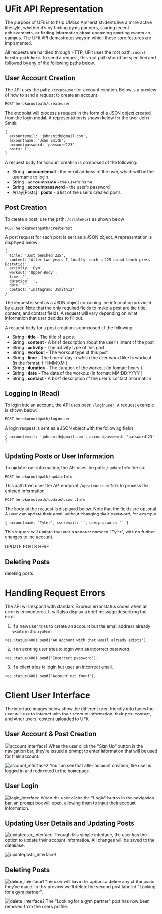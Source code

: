 # UFit API Representation

The purpose of UFit is to help UMass Amherst students live a more active lifestyle, whether it's by finding gyms partners, sharing recent achievements, or finding information about upcoming sporting events on campus. The UFit API demostrates ways in which these core features are implemented.

All requests are handled through HTTP. UFit uses the root path: ```insert heroku path here```. To send a request, this root path should be specified and followed by any of the following paths below.

## User Account Creation

The API uses the path: ```/createuser``` for account creation. Below is a preview of how to send a request to create an account

```
POST herokurootpath/createuser
```

The endpoint will process a request in the form of a JSON object created from the login modal. A representation is shown below for the user John Smith:
```
{
  accountemail: 'johnsmith@gmail.com',
  accountname: 'John Smith',
  accountpassword: 'password123'
  posts: []
}
```

A request body for account creation is composed of the following:
- String : **accountemail** - the email address of the user, which will be the username to login
- String : **accountname** - the user's name
- String : **accountpassword** - the user's password
- Array[Posts] : **posts** - a list of the user's created posts


## Post Creation

To create a post, use the path: ```/createPost``` as shown below
```
POST herokuroothpath/createPost
```

A post request for each post is sent as a JSON object. A representation is displayed below:
```
{
  title: 'Just benched 225',
  content: 'After two years I finally reach a 225 pound bench press. Ecstatic!',
  activity: 'Gym',
  workout: 'Upper-Body',
  time: '',
  duration: '',
  date: '',
  contact: 'Instagram: JSmith12'
}
```
The request is sent as a JSON object containing the information provided by a user. Note that the only required fields to make a post are the title, content, and contact fields. A request will vary depending on what information that user decides to fill out.

A request body for a post creation is composed of the following:

- String : **title** - The title of a post
- String : **content** - A brief description about the user's intent of the post
- String : **activity** - The activity type of this post
- String : **workout** - The workout type of this post
- String : **time** - The time of day in which the user would like to workout (in the format: HH:MM:XM )
- String : **duration** - The duration of the workout (in format: hours )
- String : **date** - The date of the workout (in format: MM:DD:YYYY )
- String : **contact** - A brief description of the user's contact information


## Logging In (Read)

To login into an account, the API uses path: ```/loginuser```. A request example is shown below:
```
POST herokuroothpath/loginuser
```

A login request is sent as a JSON object with the following fields:

```
{ accountemail: 'johnsmith@gmail.com', accountpassword: 'password123' }
```


## Updating Posts or User Information

To update user information, the API uses the path: ```/updateInfo``` like so:

```POST herokuroothpath/updateInfo```

This path then uses the API endpoint ```/updateAccountInfo``` to process the entered information

```POST herokurootpath/updateAccountInfo```

<!-- Updating a user account can only be done when a user is logged in. -->

The body of the request is displayed below. Note that the fields are optional. A user can update their email without changing their password, for example.

```
{ accountname: 'Tyler', useremail: '', userpassword: '' }
```

This request will update the user's account name to "Tyler", with no further changes to the account.



UPDATE POSTS HERE



## Deleting Posts

deleting posts


# Handling Request Errors

The API will respond with standard Express error status codes when an error is encountered. It will also display a brief message describing the error.

1) If a new user tries to create an account but the email address already exists in the system
```
res.status(400).send('An account with that email already exists');
```

2) If an existing user tries to login with an incorrect password.
```
res.status(400).send('Incorrect password');
```

3) If a client tries to login but uses an incorrect email.
```
res.status(400).send('Account not found');
```


# Client User Interface

The interface images below show the different user-friendly interfaces the user will use to interact with their account information, their post content, and other users' content uploaded to UFit.

## User Account & Post Creation

![account_interface1](https://github.com/AdityaUmass/cs326-final-theta/blob/master/public/Images/Screen%20Shot%202021-11-05%20at%203.01.39%20PM.png)
When the user click the "Sign Up" button in the navigation bar, they're issued a prompt to enter information that will be used for their account.

![account_interface2](https://github.com/AdityaUmass/cs326-final-theta/blob/master/public/Images/Screen%20Shot%202021-11-05%20at%201.14.56%20PM.png)
You can see that after account creation, the user is logged in and redirected to the homepage.

## User Login

![login_interface](https://github.com/AdityaUmass/cs326-final-theta/blob/master/public/Images/Screenshot%202021-11-05%20210614.png)
When the user clicks the "Login" button in the navigation bar, an prompt box will open, allowing them to input their account information.

## Updating User Details and Updating Posts

![updateuser_interface](https://github.com/AdityaUmass/cs326-final-theta/blob/master/public/Images/Screenshot%202021-11-05%20205834.png)
Through this simple interface, the user has the option to update their account information. All changes will be saved to the database.

![updateposts_interface1]()

## Deleting Posts

![delete_interface1](https://github.com/AdityaUmass/cs326-final-theta/blob/master/public/Images/Desktop%20Screenshot%202021.11.05%20-%2022.27.56.04.png)
The user will have the option to delete any of the posts they've made. In this preview we'll delete the second post labeled "Looking for a gym partner".

![delete_interface2](https://github.com/AdityaUmass/cs326-final-theta/blob/master/public/Images/Desktop%20Screenshot%202021.11.05%20-%2022.28.27.74%20(2).png)
The "Looking for a gym partner" post has now been removed from the users profile.








